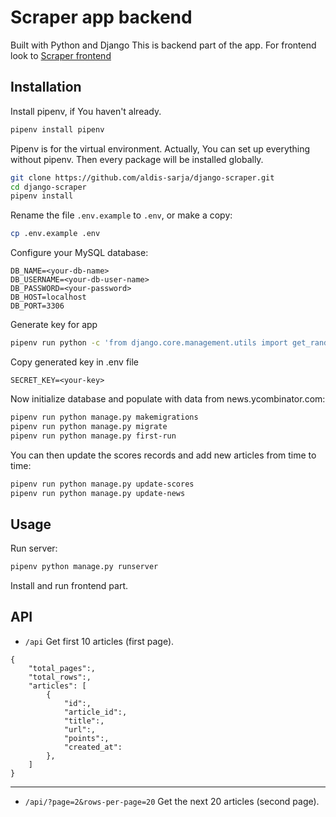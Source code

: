 # Scraper app backend

Built with Python and Django
This is backend part of the app. For frontend look to [Scraper frontend](https://github.com/aldis-sarja/scraper-frontend.git)

## Installation

Install pipenv, if You haven't already.

```bash
pipenv install pipenv
```

Pipenv is for the virtual environment. Actually, You can set up everything without pipenv. Then every package will be installed globally.

```bash
git clone https://github.com/aldis-sarja/django-scraper.git
cd django-scraper
pipenv install
```

Rename the file `.env.example` to `.env`, or make a copy:

```bash
cp .env.example .env
```

Configure your MySQL database:

```dosini
DB_NAME=<your-db-name>
DB_USERNAME=<your-db-user-name>
DB_PASSWORD=<your-password>
DB_HOST=localhost
DB_PORT=3306
```

Generate key for app

```bash
pipenv run python -c 'from django.core.management.utils import get_random_secret_key; print(get_random_secret_key())'
```

Copy generated key in .env file

```dosini
SECRET_KEY=<your-key>
```

Now initialize database and populate with data from news.ycombinator.com:

```bash
pipenv run python manage.py makemigrations
pipenv run python manage.py migrate
pipenv run python manage.py first-run
```

You can then update the scores records and add new articles from time to time:

```bash
pipenv run python manage.py update-scores
pipenv run python manage.py update-news
```

## Usage

Run server:

```bash
pipenv python manage.py runserver
```

Install and run frontend part.

## API

- `/api` Get first 10 articles (first page).

```
{
    "total_pages":,
    "total_rows":,
    "articles": [
        {
            "id":,
            "article_id":,
            "title":,
            "url":,
            "points":,
            "created_at":
        },
    ]
}
```

---

- `/api/?page=2&rows-per-page=20` Get the next 20 articles (second page).
